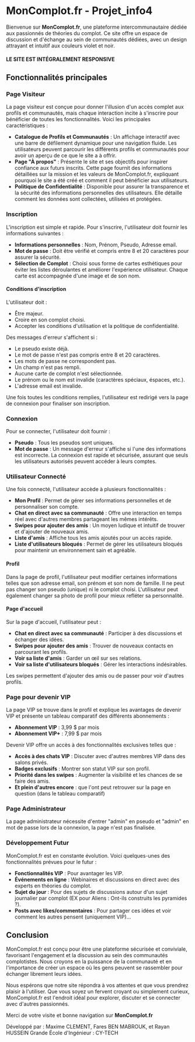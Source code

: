 # MonComplot.fr - Projet_info4

Bienvenue sur **MonComplot.fr**, une plateforme intercommunautaire dédiée aux passionnés de théories du complot. Ce site offre un espace de discussion et d'échange au sein de communautés dédiées, avec un design attrayant et intuitif aux couleurs violet et noir.

#### **LE SITE EST INTÉGRALEMENT RESPONSIVE**

## Fonctionnalités principales

### Page Visiteur
La page visiteur est conçue pour donner l'illusion d'un accès complet aux profils et communautés, mais chaque interaction incite à s'inscrire pour bénéficier de toutes les fonctionnalités. Voici les principales caractéristiques :

- **Catalogue de Profils et Communautés** : Un affichage interactif avec une barre de défilement dynamique pour une navigation fluide. Les utilisateurs peuvent parcourir les différents profils et communautés pour avoir un aperçu de ce que le site a à offrir.
- **Page "À propos"** : Présente le site et ses objectifs pour inspirer confiance aux futurs inscrits. Cette page fournit des informations détaillées sur la mission et les valeurs de MonComplot.fr, expliquant pourquoi le site a été créé et comment il peut bénéficier aux utilisateurs.
- **Politique de Confidentialité** : Disponible pour assurer la transparence et la sécurité des informations personnelles des utilisateurs. Elle détaille comment les données sont collectées, utilisées et protégées.

### Inscription
L'inscription est simple et rapide. Pour s'inscrire, l'utilisateur doit fournir les informations suivantes :

- **Informations personnelles** : Nom, Prénom, Pseudo, Adresse email.
- **Mot de passe** : Doit être vérifié et compris entre 8 et 20 caractères pour assurer la sécurité.
- **Sélection de Complot** : Choisi sous forme de cartes esthétiques pour éviter les listes déroulantes et améliorer l'expérience utilisateur. Chaque carte est accompagnée d'une image et de son nom.

#### Conditions d'inscription
L'utilisateur doit :
- Être majeur.
- Croire en son complot choisi.
- Accepter les conditions d'utilisation et la politique de confidentialité.

Des messages d'erreur s'affichent si :
- Le pseudo existe déjà.
- Le mot de passe n'est pas compris entre 8 et 20 caractères.
- Les mots de passe ne correspondent pas.
- Un champ n'est pas rempli.
- Aucune carte de complot n'est sélectionnée.
- Le prénom ou le nom est invalide (caractères spéciaux, éspaces, etc.).
- L'adresse email est invalide.

Une fois toutes les conditions remplies, l'utilisateur est redirigé vers la page de connexion pour finaliser son inscription.

### Connexion
Pour se connecter, l'utilisateur doit fournir :
- **Pseudo** : Tous les pseudos sont uniques.
- **Mot de passe** : Un message d'erreur s'affiche si l'une des informations est incorrecte. La connexion est rapide et sécurisée, assurant que seuls les utilisateurs autorisés peuvent accéder à leurs comptes.

### Utilisateur Connecté
Une fois connecté, l'utilisateur accède à plusieurs fonctionnalités :

- **Mon Profil** : Permet de gérer ses informations personnelles et de personnaliser son compte.
- **Chat en direct avec sa communauté** : Offre une interaction en temps réel avec d'autres membres partageant les mêmes intérêts.
- **Swipes pour ajouter des amis** : Un moyen ludique et intuitif de trouver et d'ajouter de nouveaux amis.
- **Liste d'amis** : Affiche tous les amis ajoutés pour un accès rapide.
- **Liste d'utilisateurs bloqués** : Permet de gérer les utilisateurs bloqués pour maintenir un environnement sain et agréable.

#### Profil
Dans la page de profil, l'utilisateur peut modifier certaines informations telles que son adresse email, son prénom et son nom de famille. Il ne peut pas changer son pseudo (unique) ni le complot choisi. L'utilisateur peut également changer sa photo de profil pour mieux refléter sa personnalité.

#### Page d'accueil
Sur la page d'accueil, l'utilisateur peut :

- **Chat en direct avec sa communauté** : Participer à des discussions et échanger des idées.
- **Swipes pour ajouter des amis** : Trouver de nouveaux contacts en parcourant les profils.
- **Voir sa liste d'amis** : Garder un œil sur ses relations.
- **Voir sa liste d'utilisateurs bloqués** : Gérer les interactions indésirables.

Les swipes permettent d'ajouter des amis ou de passer pour voir d'autres profils.

### Page pour devenir VIP
La page VIP se trouve dans le profil et explique les avantages de devenir VIP et présente un tableau comparatif des différents abonnements :

- **Abonnement VIP** : 3,99 $ par mois
- **Abonnement VIP+** : 7,99 $ par mois

Devenir VIP offre un accès à des fonctionnalités exclusives telles que :
- **Accès à des chats VIP** : Discuter avec d'autres membres VIP dans des salons privés.
- **Badges exclusifs** : Montrer son statut VIP sur son profil.
- **Priorité dans les swipes** : Augmenter la visibilité et les chances de se faire des amis.
- **Et plein d'autres encore** : que l'ont peut retrouver sur la page en question (dans le tableau comparatif)

### Page Administrateur
La page administrateur nécessite d'entrer "admin" en pseudo et "admin" en mot de passe lors de la connexion, la page n'est pas finalisée.

### Développement Futur
MonComplot.fr est en constante évolution. Voici quelques-unes des fonctionnalités prévues pour le futur :
- **Fonctionnalités VIP** : Pour avantager les VIP.
- **Événements en ligne** : Webinaires et discussions en direct avec des experts en théories du complot.
- **Sujet du jour** : Pour des sujets de discussions autour d'un sujet journalier par complot (EX pour Aliens : Ont-ils construits les pyramides ?).
- **Posts avec likes/commentaires** : Pour partager ces idées et voir comment les autres pensent (uniquement VIP)...

## Conclusion
MonComplot.fr est conçu pour être une plateforme sécurisée et conviviale, favorisant l'engagement et la discussion au sein des communautés complotistes. Nous croyons en la puissance de la communauté et en l'importance de créer un espace où les gens peuvent se rassembler pour échanger librement leurs idées.

Nous espérons que notre site répondra à vos attentes et que vous prendrez plaisir à l'utiliser. Que vous soyez un fervent croyant ou simplement curieux, MonComplot.fr est l'endroit idéal pour explorer, discuter et se connecter avec d'autres passionnés.

Merci de votre visite et bonne navigation sur **MonComplot.fr** 

Développé par : Maxime CLEMENT, Fares BEN MABROUK, et Rayan HUSSEIN
Grande École d'Ingénieur : CY-TECH


